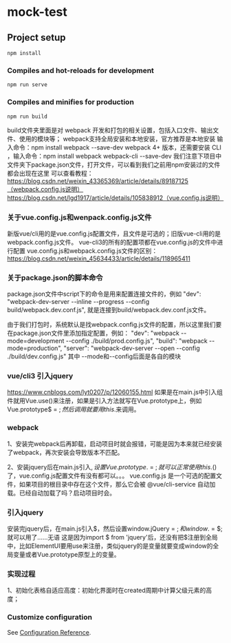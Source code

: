 # mock-test

## Project setup
```
npm install
```

### Compiles and hot-reloads for development
```
npm run serve
```

### Compiles and minifies for production
```
npm run build
```
build文件夹里面是对 webpack 开发和打包的相关设置，包括入口文件、输出文件、使用的模块等；
webpack支持全局安装和本地安装，官方推荐是本地安装
输入命令：npm install webpack --save-dev
webpack 4+ 版本，还需要安装 CLI ，输入命令：npm install webpack webpack-cli --save-dev
我们注意下项目中文件夹下package.json文件，打开文件，可以看到我们之前用npm安装过的文件都会出现在这里
可以查看教程：
https://blog.csdn.net/weixin_43365369/article/details/89187125（webpack.config.js说明）
https://blog.csdn.net/lgd1917/article/details/105838912（vue.config.js说明）

### 关于vue.config.js和wenpack.config.js文件

新版vue/cli用的是vue.config.js配置文件，且文件是可选的；旧版vue-cli用的是webpack.config.js文件。
vue-cli3的所有的配置项都在vue.config.js的文件中进行配置
vue.config.js和webpack.config.js文件的区别：
https://blog.csdn.net/weixin_45634433/article/details/118965411

### 关于package.json的脚本命令
package.json文件中script下的命令是用来配置连接文件的，例如
"dev": "webpack-dev-server --inline --progress --config build/webpack.dev.conf.js",
就是连接到build/webpack.dev.conf.js文件。

由于我们打包时，系统默认是找webpack.config.js文件的配置，所以这里我们要在package.json文件里添加指定配置，例如：
"dev": "webpack --mode=development --config ./build/prod.config.js",
"build": "webpack --mode=production",
"server": "webpack-dev-server --open --config ./build/dev.config.js"
其中 --mode和--config后面是各自的模块

### vue/cli3 引入jquery
https://www.cnblogs.com/lyt0207/p/12060155.html
如果是在main.js中引入组件就用Vue.use()来注册，如果是引入方法就写在Vue.prototype上，例如Vue.prototype$ = $;然后调用就要用this.$来调用。

### webpack
1、安装完webpack后再卸载，启动项目时就会报错，可能是因为本来就已经安装了webpack，再次安装会导致版本不匹配。
<!-- 在使用vue-cli3创建项目后，因为webpack的配置均被隐藏了，当你需要覆盖原有的配置时，则需要在项目的根目录下，新建vue.config.js文件，来配置新的配置。 -->
2、安装jquery后在main.js引入$,设置Vue.prototype.$ = $; 就可以正常使用this.$()了，vue.config.js配置文件有没有都可以。。。
vue.config.js 是一个可选的配置文件，如果项目的根目录中存在这个文件，那么它会被 @vue/cli-service 自动加载。已经自动加载了吗？启动项目时会。

### 引入jquery
安装完jquery后，在main.js引入$，然后设置window.jQuery = $;和window.$ = $;就可以用了......无语
这是因为import $ from 'jquery'后，还没有把$注册到全局中，比如ElementUI要用use来注册，类似jquery的是变量就要变成window的全局变量或者Vue.prototype原型上的变量。

### 实现过程
1、初始化表格自适应高度：初始化界面时在created周期中计算父级元素的高度；

### Customize configuration
See [Configuration Reference](https://cli.vuejs.org/config/).